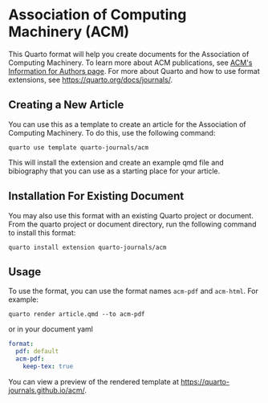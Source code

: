 # Association of Computing Machinery (ACM)

This Quarto format will help you create documents for the Association of Computing Machinery. To learn more about ACM publications, see [ACM's Information for Authors page](https://www.acm.org/publications/authors/information-for-authors). For more about Quarto and how to use format extensions, see <https://quarto.org/docs/journals/>.

## Creating a New Article

You can use this as a template to create an article for the Association of Computing Machinery. To do this, use the following command:

```quarto use template quarto-journals/acm```

This will install the extension and create an example qmd file and bibiography that you can use as a starting place for your article.


## Installation For Existing Document

You may also use this format with an existing Quarto project or document. From the quarto project or document directory, run the following command to install this format:

```quarto install extension quarto-journals/acm```

## Usage 

To use the format, you can use the format names `acm-pdf` and `acm-html`. For example:

```quarto render article.qmd --to acm-pdf```

or in your document yaml

```yaml
format:
  pdf: default
  acm-pdf:
    keep-tex: true    
```

You can view a preview of the rendered template at <https://quarto-journals.github.io/acm/>. 

